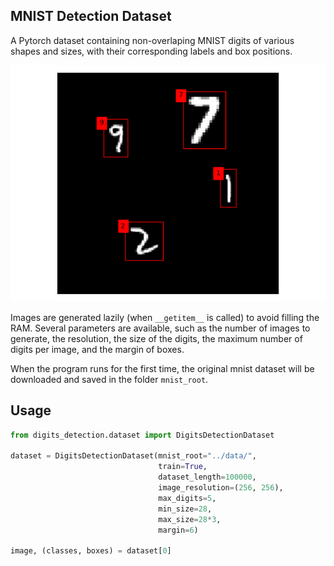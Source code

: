 ## MNIST Detection Dataset

A Pytorch dataset containing non-overlaping MNIST digits of various shapes and sizes, with their corresponding labels and box positions. 

<p align="center">
  <img src="https://github.com/lzanini/digits-detection-dataset/blob/master/img/figure.png">
</p>

Images are generated lazily (when `__getitem__` is called) to avoid filling the RAM. Several parameters are available, such as the number of images to generate, the resolution, the size of the digits, the maximum number of digits per image, and the margin of boxes.

When the program runs for the first time, the original mnist dataset will be downloaded and saved in the folder `mnist_root`.

## Usage

```python
from digits_detection.dataset import DigitsDetectionDataset

dataset = DigitsDetectionDataset(mnist_root="../data/",
                                 train=True,
                                 dataset_length=100000,
                                 image_resolution=(256, 256),
                                 max_digits=5,
                                 min_size=28,
                                 max_size=28*3,
                                 margin=6)

image, (classes, boxes) = dataset[0]
```
